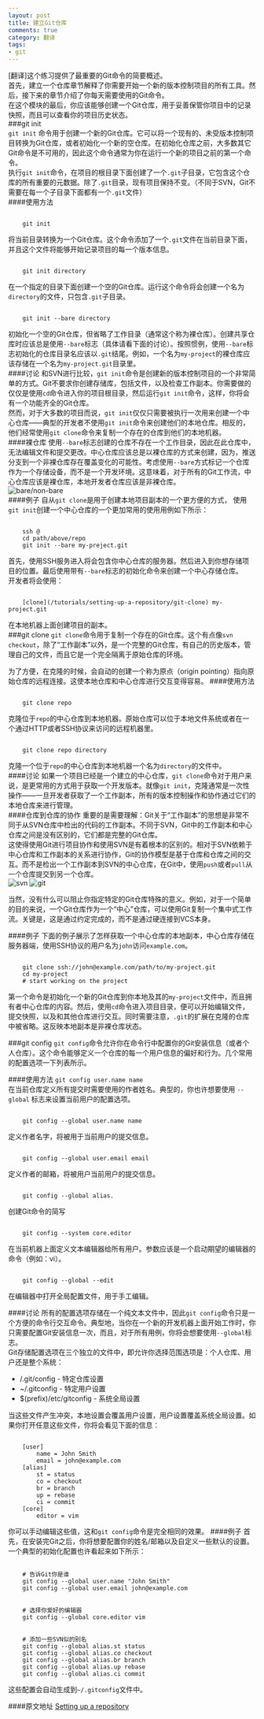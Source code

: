 ```yaml
---
layout: post
title: 建立Git仓库
comments: true
category: 翻译
tags: 
- git
---
```

[翻译]这个练习提供了最重要的Git命令的简要概述。     
首先，建立一个仓库章节解释了你需要开始一个新的版本控制项目的所有工具。然后，接下来的章节介绍了你每天需要使用的Git命令。    
在这个模块的最后，你应该能够创建一个Git仓库，用于妥善保管你项目中的记录快照，而且可以查看你的项目历史状态。<!--more-->    
###git init  
`git init` 命令用于创建一个新的Git仓库。它可以将一个现有的、未受版本控制项目转换为Git仓库，或者初始化一个新的空仓库。在初始化仓库之前，大多数其它Git命令是不可用的，因此这个命令通常为你在运行一个新的项目之前的第一个命令。   
执行`git init`命令，在项目的根目录下面创建了一个`.git`子目录，它包含这个仓库的所有重要的元数据。除了`.git`目录，现有项目保持不变。（不同于SVN，Git不需要在每一个子目录下面都有一个`.git`文件）     
####使用方法
<pre><code>
	git init
</code></pre>
将当前目录转换为一个Git仓库。这个命令添加了一个`.git`文件在当前目录下面，并且这个文件将能够开始记录项目的每一个版本信息。    
<pre><code>
	git init directory
</code></pre>
在一个指定的目录下面创建一个空的Git仓库。运行这个命令将会创建一个名为`directory`的文件，只包含`.git`子目录。
<pre><code>
	git init --bare directory
</code></pre>
初始化一个空的Git仓库，但省略了工作目录（通常这个称为裸仓库）。创建共享仓库时应该总是使用`--bare`标志（具体请看下面的讨论）。按照惯例，使用`--bare`标志初始化的仓库目录名应该以`.git`结尾。例如，一个名为`my-project`的裸仓库应该存储在一个名为`my-project.git`目录里。     
####讨论
和SVN进行比较，`git init`命令是创建新的版本控制项目的一个非常简单的方式。Git不要求你创建存储库，包括文件，以及检查工作副本。你需要做的仅仅是使用`cd`命令进入你的项目根目录，然后运行`git init`命令，这样，你将会有一个功能齐全的Git仓库。     
然而，对于大多数的项目而说，`git init`仅仅只需要被执行一次用来创建一个中心仓库——典型的开发者不使用`git init`命令来创建他们的本地仓库。相反的，他们经常使用`git clone`命令来复制一个存在的仓库到他们的本地机器。    
####裸仓库
使用`--bare`标志创建的仓库不存在一个工作目录，因此在此仓库中，无法编辑文件和提交更改。中心仓库应该总是以裸仓库的方式来创建，因为，推送分支到一个非裸仓库存在覆盖变化的可能性。考虑使用`--bare`方式标记一个仓库作为一个存储设备，而不是一个开发环境。这意味着，对于所有的Git工作流，中心仓库应该是裸仓库，本地开发者仓库应该是非裸仓库。    
![bare/non-bare](/img/git-1.png)    
####例子
自从`git clone`是用于创建本地项目副本的一个更方便的方式， 使用`git init`创建一个中心仓库的一个更加常用的使用用例如下所示： 
<pre><code>
	ssh <user>@<host>    
	cd path/above/repo    
	git init --bare my-preject.git    
</code></pre>
首先，使用SSH服务进入将会包含你中心仓库的服务器。然后进入到你想存储项目的位置。最后使用带有`--bare`标志的初始化命令来创建一个中心存储仓库。      
开发者将会使用：    
<pre><code>
	[clone](/tutorials/setting-up-a-repository/git-clone) my-project.git
</code></pre>
在本地机器上面创建项目的副本。    
###git clone
`git clone`命令用于复制一个存在的Git仓库。这个有点像`svn checkout`，除了“工作副本”以外，是一个完整的Git仓库，有自己的历史版本，管理自己的文件，而且它是一个完全隔离于原始仓库的环境。       

为了方便，在克隆的时候，会自动的创建一个称为原点（origin pointing）指向原始仓库的远程连接。这使本地仓库和中心仓库进行交互变得容易。
####使用方法
<pre><code>
	git clone repo
</code></pre>
克隆位于`repo`的中心仓库到本地机器。原始仓库可以位于本地文件系统或者在一个通过HTTP或者SSH协议来访问的远程机器里。    
<pre><code>
	git clone repo directory
</code></pre>
克隆一个位于`repo`的中心仓库到本地机器一个名为`directory`的文件中。    
####讨论
如果一个项目已经是一个建立的中心仓库，`git clone`命令对于用户来说，是更常用的方式用于获取一个开发版本。就像`git init`，克隆通常是一次性操作——一旦开发者获取了一个工作副本，所有的版本控制操作和协作通过它们的本地仓库来进行管理。   
####仓库到仓库的协作
重要的是需要理解：Git关于“工作副本”的思想是非常不同于从SVN仓库中检出的代码的工作副本。不同于SVN，Git中的工作副本和中心仓库之间是没有区别的，它们都是完整的Git仓库。    
这使得使用Git进行项目协作和使用SVN是有着根本的区别的。相对于SVN依赖于中心仓库和工作副本的关系进行协作，Git的协作模型是基于仓库和仓库之间的交互。而不是检出一个工作副本到SVN的中心仓库，在Git中，使用`push`或者`pull`从一个仓库提交到另一个仓库。     
![svn](/img/git-2.png)
![git](/img/git-3.png)      

当然，没有什么可以阻止你指定特定的Git仓库特殊的意义。例如，对于一个简单的目的来说，一个Git仓库作为一个“中心”仓库，可以使用Git复制一个集中式工作流。关键是，这是通过约定完成的，而不是通过硬连接到VCS本身。 

####例子
下面的例子展示了怎样获取一个中心仓库的本地副本，中心仓库存储在服务器端，使用SSH协议的用户名为`john`访问`example.com`。
<pre><code>
	git clone ssh://john@example.com/path/to/my-project.git
	cd my-project
	# start working on the project
</code></pre>
第一个命令是初始化一个新的Git仓库到你本地及其的`my-project`文件中，而且拥有者中心仓库的内容。然后，使用`cd`命令进入项目目录，便可以开始编辑文件，提交快照，以及和其他仓库进行交互。同时需要注意，`.git`的扩展在克隆的仓库中被省略。这反映本地副本是非裸仓库状态。

###git config
`git config`命令允许你在命令行中配置你的Git安装信息（或者个人仓库）。这个命令能够定义一个仓库的每一个用户信息的偏好和行为。几个常用的配置选项一下列表所示。

####使用方法
`git config user.name name`       
在当前仓库定义所有提交时需要使用的作者姓名。典型的，你也许想要使用 `--global` 标志来设置当前用户的配置选项。
<pre><code>
	git config --global user.name name
</code></pre>
定义作者名字，将被用于当前用户的提交信息。
<pre><code>
	git config --global user.email email
</code></pre>
定义作者的邮箱，将被用户当前用户的提交信息。
<pre><code>
	git config --global alias.<alias-name> <git-command>
</code></pre>
创建Git命令的简写      
<pre><code>
	git config --system core.editor <editor>
</code></pre>
在当前机器上面定义文本编辑器给所有用户。<editor>参数应该是一个启动期望的编辑器的命令（例如：vi）。
<pre><code>
	git config --global --edit
</code></pre>
在编辑器中打开全局配置文件，用于手工编辑。

####讨论
所有的配置选项存储在一个纯文本文件中，因此`git config`命令只是一个方便的命令行交互命令。典型地，当你在一个新的开发机器上面开始工作时，你只需要配置Git安装信息一次，而且，对于所有用例，你将会想要使用`--global`标志。       
Git存储配置选项在三个独立的文件中，即允许你选择范围选项是：个人仓库、用户还是整个系统：    

- <repo>/.git/config - 特定仓库设置   
- ~/.gitconfig - 特定用户设置     
- $(prefix)/etc/gitconfig - 系统全局设置    

当这些文件产生冲突，本地设置会覆盖用户设置，用户设置覆盖系统全局设置。如果你打开任意这些文件，你将会看见下面的信息：
<pre><code>
	[user]
		name = John Smith
		email = john@example.com
	[alias]
		st = status
		co = checkout
		br = branch
		up = rebase
		ci = commit
	[core]
		editor = vim
</code></pre>
你可以手动编辑这些值，这和`git config`命令是完全相同的效果。
####例子
首先，在安装完Git之后，你将想要配置你的姓名/邮箱以及自定义一些默认的设置。一个典型的初始化配置也许看起来如下所示：
<pre><code>
	# 告诉Git你是谁
	git config --global user.name "John Smith"
	git config --global user.email john@example.com
</code></pre>
<pre><code>
	# 选择你爱好的编辑器
	git config --global core.editor vim
</code></pre>
<pre><code>
	# 添加一些SVN似的别名
	git config --global alias.st status
	git config --global alias.co checkout
	git config --global alias.br branch
	git config --global alias.up rebase
	git config --global alias.ci commit
</code></pre>
这些配置会自动生成到`~/.gitconfig`文件中。


####原文地址
[Setting up a repository](https://www.atlassian.com/git/tutorials/setting-up-a-repository)

